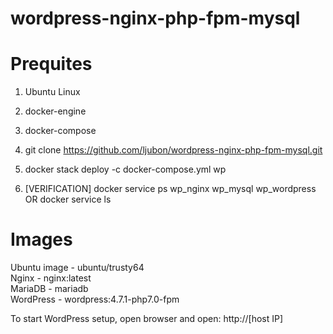 # wordpress-nginx-php-fpm-mysql

# Prequites
1) Ubuntu Linux
2) docker-engine
3) docker-compose
  
1) git clone https://github.com/ljubon/wordpress-nginx-php-fpm-mysql.git 
2) docker stack deploy -c docker-compose.yml wp
3) [VERIFICATION] docker service ps wp_nginx wp_mysql wp_wordpress OR docker service ls

# Images

Ubuntu image - ubuntu/trusty64 \
Nginx - nginx:latest \
MariaDB - mariadb \
WordPress - wordpress:4.7.1-php7.0-fpm 

To start WordPress setup, open browser and open: http://[host IP]
